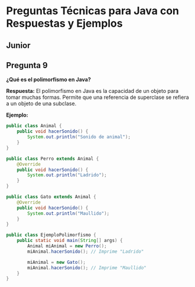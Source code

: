 # Preguntas Técnicas para Java con Respuestas y Ejemplos

## Junior

## Pregunta 9
**¿Qué es el polimorfismo en Java?**

**Respuesta:**
El polimorfismo en Java es la capacidad de un objeto para tomar muchas formas. Permite que una referencia de superclase se refiera a un objeto de una subclase.

**Ejemplo:**
```java
public class Animal {
    public void hacerSonido() {
        System.out.println("Sonido de animal");
    }
}

public class Perro extends Animal {
    @Override
    public void hacerSonido() {
        System.out.println("Ladrido");
    }
}

public class Gato extends Animal {
    @Override
    public void hacerSonido() {
        System.out.println("Maullido");
    }
}

public class EjemploPolimorfismo {
    public static void main(String[] args) {
        Animal miAnimal = new Perro();
        miAnimal.hacerSonido(); // Imprime "Ladrido"

        miAnimal = new Gato();
        miAnimal.hacerSonido(); // Imprime "Maullido"
    }
}